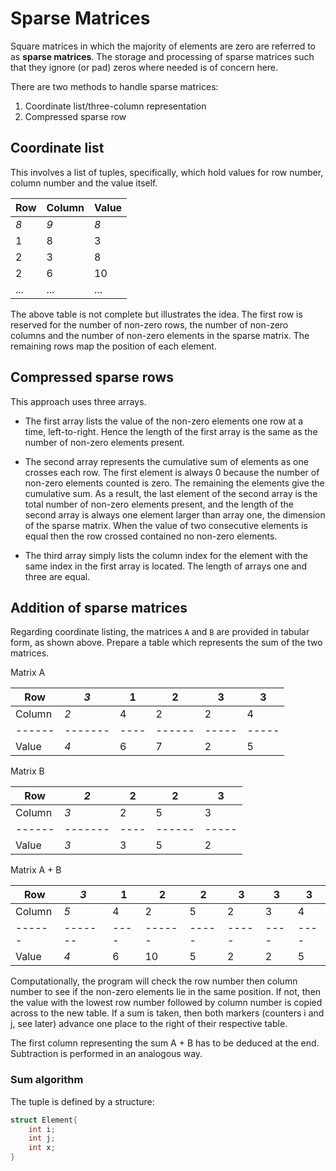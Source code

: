# Sparse Matrices #

Square matrices in which the majority of elements are zero are referred to as __sparse matrices__. The storage and processing of sparse matrices such that they ignore (or pad) zeros where needed is of concern here.

There are two methods to handle sparse matrices:

1. Coordinate list/three-column representation
2. Compressed sparse row

## Coordinate list ##

This involves a list of tuples, specifically, which hold values for row number, column number and the value itself.

|Row   |  Column    | Value |
|:-----|:-----------|:------|
|_8_   | _9_        | _8_   |
|1     | 8          | 3     |
|2     | 3          | 8     |
|2     | 6          | 10    |
| ...  | ...        | ...   |

The above table is not complete but illustrates the idea. The first row is reserved for the number of non-zero rows, the number of non-zero columns and the number of non-zero elements in the sparse matrix. The remaining rows map the position of each element.

## Compressed sparse rows ##

This approach uses three arrays. 

+ The first array lists the value of the non-zero elements one row at a time, left-to-right. Hence the length of the first array is the same as the number of non-zero elements present.

+ The second array represents the cumulative sum of elements as one crosses each row. The first element is always 0 because the number of non-zero elements counted is zero. The remaining the elements give the cumulative sum. As a result, the last element of the second array is the total number of non-zero elements present, and the length of the second array is always one element larger than array one, the dimension of the sparse matrix. When the value of two consecutive elements is equal then the row crossed contained no non-zero elements.

+ The third array simply lists the column index for the element with the same index in the first array is located. The length of arrays one and three are equal.

## Addition of sparse matrices ##

Regarding coordinate listing, the matrices `A` and `B` are provided in tabular form, as shown above. Prepare a table which represents the sum of the two matrices.

Matrix A

| Row  | _3_   |1   | 2    | 3   | 3   |
|------|-------|----|------|-----|-----|
|Column| _2_   |4   | 2    | 2   | 4   |
|------|-------|----|------|-----|-----|
|Value | _4_   |6   | 7    | 2   | 5   |

Matrix B

| Row  | _2_   |2   | 2    | 3   |
|------|-------|----|------|-----|
|Column| _3_   |2   | 5    | 3   |
|------|-------|----|------|-----|
|Value | _3_   |3   | 5    | 2   |

Matrix A + B

| Row  | _3_   |1   | 2    | 2   | 3   | 3  | 3  |
|------|-------|----|------|-----|-----|----|----|
|Column| _5_   |4   | 2    | 5   | 2   | 3  | 4  |
|------|-------|----|------|-----|-----|----|----|
|Value | _4_   |6   | 10   | 5   | 2   | 2  | 5  |

Computationally, the program will check the row number then column number to see if the non-zero elements lie in the same position. If not, then the value with the lowest row number followed by column number is copied across to the new table. If a sum is taken, then both markers (counters i and j, see later) advance one place to the right of their respective table.

The first column representing the sum A + B has to be deduced at the end. Subtraction is performed in an analogous way.

### Sum algorithm ###

The tuple is defined by a structure:

```cpp
struct Element{
    int i;
    int j;
    int x;
}
```

